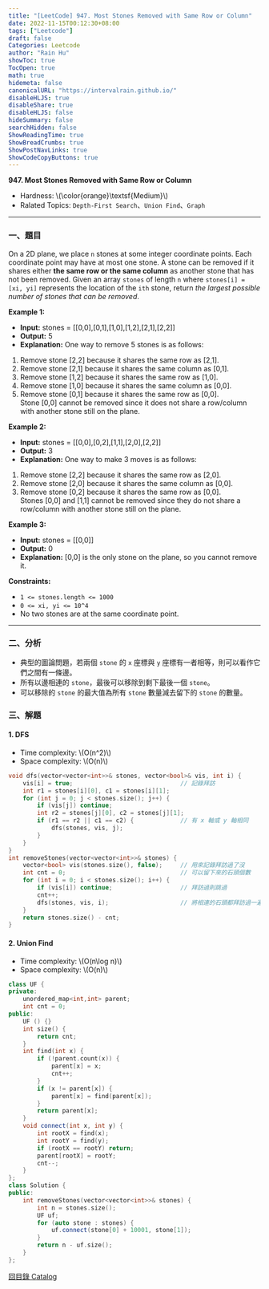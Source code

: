 ```yaml
---
title: "[LeetCode] 947. Most Stones Removed with Same Row or Column"
date: 2022-11-15T00:12:30+08:00
tags: ["Leetcode"]
draft: false
Categories: Leetcode
author: "Rain Hu"
showToc: true
TocOpen: true
math: true
hidemeta: false
canonicalURL: "https://intervalrain.github.io/"
disableHLJS: true
disableShare: true
disableHLJS: false
hideSummary: false
searchHidden: false
ShowReadingTime: true
ShowBreadCrumbs: true
ShowPostNavLinks: true
ShowCodeCopyButtons: true
---
```

**947. Most Stones Removed with Same Row or Column**
+ Hardness: \\(\color{orange}\textsf{Medium}\\)
+ Ralated Topics: `Depth-First Search`、`Union Find`、`Graph`
---
### 一、題目
On a 2D plane, we place `n` stones at some integer coordinate points. Each coordinate point may have at most one stone.
A stone can be removed if it shares either **the same row or the same column** as another stone that has not been removed.
Given an array `stones` of length `n` where `stones[i] = [xi, yi]` represents the location of the `ith` stone, return *the largest possible number of stones that can be removed*.

**Example 1:**  
+ **Input:** stones = [[0,0],[0,1],[1,0],[1,2],[2,1],[2,2]]  
+ **Output:** 5  
+ **Explanation:** One way to remove 5 stones is as follows:  
1. Remove stone [2,2] because it shares the same row as [2,1].  
2. Remove stone [2,1] because it shares the same column as [0,1].  
3. Remove stone [1,2] because it shares the same row as [1,0].  
4. Remove stone [1,0] because it shares the same column as [0,0].  
5. Remove stone [0,1] because it shares the same row as [0,0].  
Stone [0,0] cannot be removed since it does not share a row/column with another stone still on the plane.  

**Example 2:**
+ **Input:** stones = [[0,0],[0,2],[1,1],[2,0],[2,2]]
+ **Output:** 3
+ **Explanation:** One way to make 3 moves is as follows:
1. Remove stone [2,2] because it shares the same row as [2,0].  
2. Remove stone [2,0] because it shares the same column as [0,0].  
3. Remove stone [0,2] because it shares the same row as [0,0].  
Stones [0,0] and [1,1] cannot be removed since they do not share a row/column with another stone still on the plane.  

**Example 3:**
+ **Input:** stones = [[0,0]]
+ **Output:** 0
+ **Explanation:** [0,0] is the only stone on the plane, so you cannot remove it.

**Constraints:**
+ `1 <= stones.length <= 1000`
+ `0 <= xi, yi <= 10^4`
+ No two stones are at the same coordinate point.

---

### 二、分析
+ 典型的圖論問題，若兩個 `stone` 的 `x` 座標與 `y` 座標有一者相等，則可以看作它們之間有一條邊。
+ 所有以邊相連的 `stone`，最後可以移除到剩下最後一個 `stone`。
+ 可以移除的 `stone` 的最大值為所有 `stone` 數量減去留下的 `stone` 的數量。

### 三、解題
#### 1. DFS
+ Time complexity: \\(O(n^2)\\)
+ Space complexity: \\(O(n)\\)
```C++
void dfs(vector<vector<int>>& stones, vector<bool>& vis, int i) {
    vis[i] = true;                              // 記錄拜訪
    int r1 = stones[i][0], c1 = stones[i][1];
    for (int j = 0; j < stones.size(); j++) {
        if (vis[j]) continue;
        int r2 = stones[j][0], c2 = stones[j][1];
        if (r1 == r2 || c1 == c2) {             // 有 x 軸或 y 軸相同
            dfs(stones, vis, j);
        }
    }
}
int removeStones(vector<vector<int>>& stones) {
    vector<bool> vis(stones.size(), false);     // 用來記錄拜訪過了沒
    int cnt = 0;                                // 可以留下來的石頭個數
    for (int i = 0; i < stones.size(); i++) {
        if (vis[i]) continue;                   // 拜訪過則跳過
        cnt++;
        dfs(stones, vis, i);                    // 將相連的石頭都拜訪過一遍
    }
    return stones.size() - cnt;
}
```
#### 2. Union Find
+ Time complexity: \\(O(n\log n)\\)
+ Space complexity: \\(O(n)\\)
```C++
class UF {
private:
    unordered_map<int,int> parent;
    int cnt = 0;
public:
    UF () {}
    int size() {
        return cnt;
    }
    int find(int x) {
        if (!parent.count(x)) {
            parent[x] = x;
            cnt++;
        }
        if (x != parent[x]) {
            parent[x] = find(parent[x]);
        }
        return parent[x];
    }
    void connect(int x, int y) {
        int rootX = find(x);
        int rootY = find(y);
        if (rootX == rootY) return;
        parent[rootX] = rootY;
        cnt--;
    }
};
class Solution {
public:
    int removeStones(vector<vector<int>>& stones) {
        int n = stones.size();
        UF uf;
        for (auto stone : stones) {
            uf.connect(stone[0] + 10001, stone[1]);
        }
        return n - uf.size();
    }
};
```
[回目錄 Catalog](/posts/leetcode)